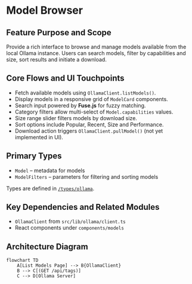 # Model Browser

## Feature Purpose and Scope

Provide a rich interface to browse and manage models available from the local Ollama instance. Users can search models, filter by capabilities and size, sort results and initiate a download.

## Core Flows and UI Touchpoints

- Fetch available models using `OllamaClient.listModels()`.
- Display models in a responsive grid of `ModelCard` components.
- Search input powered by **Fuse.js** for fuzzy matching.
- Category filters allow multi-select of `Model.capabilities` values.
- Size range slider filters models by download size.
- Sort options include Popular, Recent, Size and Performance.
- Download action triggers `OllamaClient.pullModel()` (not yet implemented in UI).

## Primary Types

- `Model` – metadata for models
- `ModelFilters` – parameters for filtering and sorting models

Types are defined in [`/types/ollama`](../../types/ollama).

## Key Dependencies and Related Modules

- `OllamaClient` from `src/lib/ollama/client.ts`
- React components under `components/models`

## Architecture Diagram

```mermaid
flowchart TD
    A[List Models Page] --> B{OllamaClient}
    B --> C[(GET /api/tags)]
    C --> D[Ollama Server]
```

